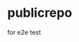 # publicrepo
for e2e test






















































































































































































































































































































































































































































































































































































































































































































































































